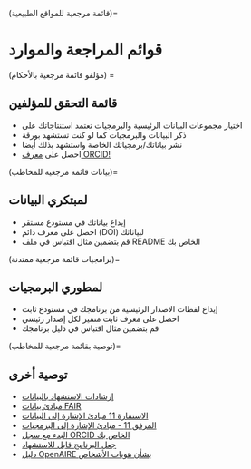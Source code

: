 (قائمة مرجعية للمواقع الطبيعية)=
# قوائم المراجعة والموارد

(مؤلفو قائمة مرجعية بالأحكام) =
## قائمة التحقق للمؤلفين

- اختيار مجموعات البيانات الرئيسية والبرمجيات تعتمد استنتاجاتك على
- ذكر البيانات والبرمجيات كما لو كنت تستشهد بورقة
- نشر بياناتك/برمجياتك الخاصة واستشهد بذلك أيضا
- احصل على [معرف ORCID!](https://orcid.org/)

(بيانات قائمة مرجعية للمخاطب)=
## لمبتكري البيانات

- إيداع بياناتك في مستودع مستقر
- احصل على معرف دائم (DOI) لبياناتك
- قم بتضمين مثال اقتباس في ملف README الخاص بك

(برامجيات قائمة مرجعية ممتدنة)=
## لمطوري البرمجيات

- إيداع لقطات الاصدار الرئيسية من برنامجك في مستودع ثابت
- احصل على معرف ثابت متميز لكل إصدار رئيسي
- قم بتضمين مثال اقتباس في دليل برنامجك

(توصية بقائمة مرجعية للمخاطب)=
## توصية أخرى

- [إرشادات الاستشهاد بالبيانات](https://datacite.org/cite-your-data.html)
- [مبادئ بيانات FAIR](https://www.force11.org/group/fairgroup/fairprinciples)
- [الاستمارة 11 مبادئ الإشارة إلى البيانات](https://www.force11.org/datacitationprinciples)
- [المرفق 11 - مبادئ الإشارة إلى البرمجيات](https://www.force11.org/software-citation-principles)
- [البدء مع سجل ORCID الخاص بك](https://support.orcid.org/hc/en-us/articles/360006896894-Getting-started-with-your-ORCID-record)
- [جعل البرنامج قابل للاستشهاد](https://guide.esciencecenter.nl/citable_software/making_software_citable.html)
- [دليل OpenAIRE بشأن هويات الأشخاص](https://www.openaire.eu/how-can-identifiers-improve-the-dissemination-of-your-research-outputs)
